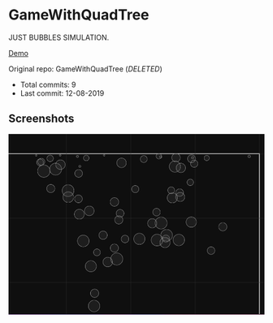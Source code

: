 # GameWithQuadTree

JUST BUBBLES SIMULATION.

[Demo](https://hoangtran0410.github.io/p5js-playground/2019/just-bubbles/)

Original repo: GameWithQuadTree (*DELETED*)
+ Total commits: 9
+ Last commit: 12-08-2019

## Screenshots

![screenshot](./1.png)